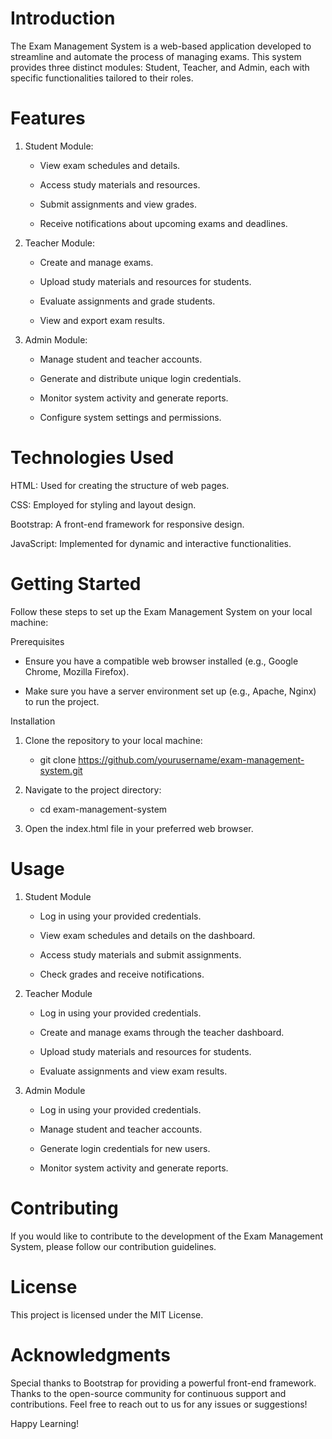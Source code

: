 # Introduction

The Exam Management System is a web-based application developed to streamline and automate the process of managing exams. This system provides three distinct modules: Student, Teacher, and Admin, each with specific functionalities tailored to their roles.

# Features

1. Student Module:

   - View exam schedules and details.

   - Access study materials and resources.

   - Submit assignments and view grades.

   - Receive notifications about upcoming exams and deadlines.

2. Teacher Module:

   - Create and manage exams.

   - Upload study materials and resources for students.

   - Evaluate assignments and grade students.

   - View and export exam results.

3. Admin Module:

   - Manage student and teacher accounts.

   - Generate and distribute unique login credentials.

   - Monitor system activity and generate reports.

   - Configure system settings and permissions.

# Technologies Used

HTML: Used for creating the structure of web pages.

CSS: Employed for styling and layout design.

Bootstrap: A front-end framework for responsive design.

JavaScript: Implemented for dynamic and interactive functionalities.

# Getting Started

Follow these steps to set up the Exam Management System on your local machine:

Prerequisites

- Ensure you have a compatible web browser installed (e.g., Google Chrome, Mozilla Firefox).

- Make sure you have a server environment set up (e.g., Apache, Nginx) to run the project.

Installation

1. Clone the repository to your local machine:

   - git clone https://github.com/yourusername/exam-management-system.git

2. Navigate to the project directory:

   - cd exam-management-system

3. Open the index.html file in your preferred web browser.

# Usage

1. Student Module

   - Log in using your provided credentials.

   - View exam schedules and details on the dashboard.

   - Access study materials and submit assignments.

   - Check grades and receive notifications.

2. Teacher Module

   - Log in using your provided credentials.

   - Create and manage exams through the teacher dashboard.

   - Upload study materials and resources for students.

   - Evaluate assignments and view exam results.

3. Admin Module

   - Log in using your provided credentials.

   - Manage student and teacher accounts.

   - Generate login credentials for new users.

   - Monitor system activity and generate reports.

# Contributing

If you would like to contribute to the development of the Exam Management System, please follow our contribution guidelines.

# License

This project is licensed under the MIT License.

# Acknowledgments

Special thanks to Bootstrap for providing a powerful front-end framework.
Thanks to the open-source community for continuous support and contributions.
Feel free to reach out to us for any issues or suggestions!

Happy Learning!
